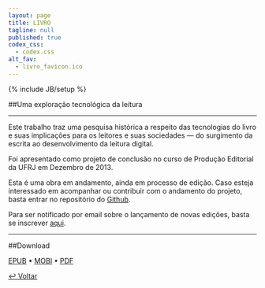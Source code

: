 ```yaml
---
layout: page
title: LIVRO
tagline: null
published: true
codex_css: 
  - codex.css
alt_fav: 
  - livro_favicon.ico
---
```


{% include JB/setup %}

##Uma exploração tecnológica da leitura

---

Este trabalho traz uma pesquisa histórica a respeito das tecnologias do livro e suas implicações para os leitores e suas sociedades — do surgimento da escrita ao desenvolvimento da leitura digital. 

Foi apresentado como projeto de conclusão no curso de Produção Editorial da UFRJ em Dezembro de 2013.

Esta é uma obra em andamento, ainda em processo de edição. Caso esteja interessado em acompanhar ou contribuir com o andamento do projeto, basta entrar no repositório do [Github](https://github.com/dfosco/LIVRO). 

Para ser notificado por email sobre o lançamento de novas edições, basta se inscrever [aqui](http://eepurl.com/NisaH "Notification Sign-up").

---
##Download

[EPUB](http://cl.ly/UhXv) • [MOBI](http://cl.ly/UhPg) • [PDF](http://cl.ly/UY5V)


[&#8617; Voltar](../ "Back")